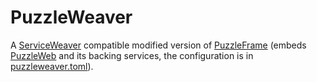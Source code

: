 # PuzzleWeaver

A [ServiceWeaver](https://serviceweaver.dev/) compatible modified version of [PuzzleFrame](https://github.com/dvaumoron/puzzleframe) (embeds [PuzzleWeb](https://github.com/dvaumoron/puzzleweb) and its backing services, the configuration is in [puzzleweaver.toml](puzzleweaver.toml)).
